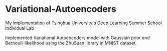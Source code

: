 # Variational-Autoencoders

My implementation of Tsinghua University's Deep Learning Summer School Individual Lab


Implemented Variational Autoencoders model with Gaussian prior and Bernoulli likelihood using the ZhuSuan library in MNIST dataset.
